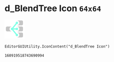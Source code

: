 # d_BlendTree Icon `64x64`
<img src="/img/d_BlendTree%20Icon.png" width=64 height=64>

``` CSharp
EditorGUIUtility.IconContent("d_BlendTree Icon")
```
```
160919518743690994
```
